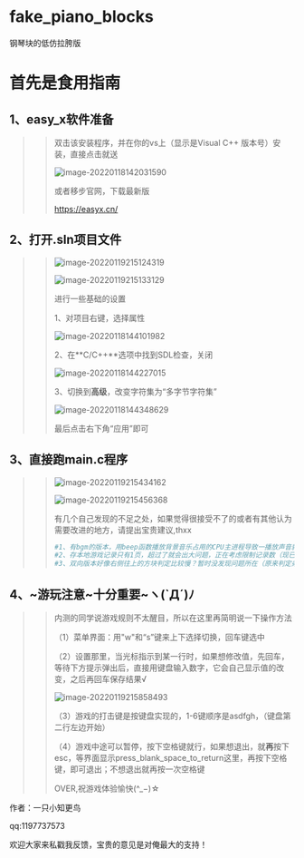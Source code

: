 # fake_piano_blocks
钢琴块的低仿拉胯版

# 首先是食用指南

## 1、easy_x软件准备

> > 双击该安装程序，并在你的vs上（显示是Visual C++ 版本号）安装，直接点击就送
> >
> > ![image-20220118142031590](C:\Users\robinbird\AppData\Roaming\Typora\typora-user-images\image-20220118142031590.png)
> >
> > 或者移步官网，下载最新版
> >
> > https://easyx.cn/

## 2、打开.sln项目文件

> > ![image-20220119215124319](C:\Users\robinbird\AppData\Roaming\Typora\typora-user-images\image-20220119215124319.png)
> >
> > ![image-20220119215133129](C:\Users\robinbird\AppData\Roaming\Typora\typora-user-images\image-20220119215133129.png)
> >
> > 进行一些基础的设置
> >
> > 1、对项目右键，选择属性
> >
> > ![image-20220118144101982](C:\Users\robinbird\AppData\Roaming\Typora\typora-user-images\image-20220118144101982.png)
> >
> > 2、在**C/C++**选项中找到SDL检查，关闭
> >
> > ![image-20220118144227015](C:\Users\robinbird\AppData\Roaming\Typora\typora-user-images\image-20220118144227015.png)
> >
> > 3、切换到**高级**，改变字符集为“多字节字符集”
> >
> > ![image-20220118144348629](C:\Users\robinbird\AppData\Roaming\Typora\typora-user-images\image-20220118144348629.png)
> >
> > 最后点击右下角“应用”即可

## 3、直接跑main.c程序

> > ![image-20220119215434162](C:\Users\robinbird\AppData\Roaming\Typora\typora-user-images\image-20220119215434162.png)
> >
> > ![image-20220119215456368](C:\Users\robinbird\AppData\Roaming\Typora\typora-user-images\image-20220119215456368.png)
> >
> > 有几个自己发现的不足之处，如果觉得很接受不了的或者有其他认为需要改进的地方，请提出宝贵建议,thxx
> >
> > ```PYTHON
> > #1、有bgm的版本，用beep函数播放背景音乐占用的CPU主进程导致一播放声音就会卡，自己不太会用多线程操作
> > #2、存本地游戏记录只有1页，超过了就会出大问题，正在考虑限制记录数（现已支持
> > #3、双向版本好像右侧往上的方块判定比较慢？暂时没发现问题所在（原来判定条件整错了2333，已解决
> > ```

## 4、~游玩注意~十分重要~ヽ(`Д´)ﾉ

> > 内测的同学说游戏规则不太醒目，所以在这里再简明说一下操作方法
> >
> > （1）菜单界面：用"w"和“s”键来上下选择切换，回车键选中
> >
> > （2）设置那里，当光标指示到某一行时，如果想修改值，先回车，等待下方提示弹出后，直接用键盘输入数字，它会自己显示值的改变，之后再回车保存结果√
> >
> > ![image-20220119215858493](C:\Users\robinbird\AppData\Roaming\Typora\typora-user-images\image-20220119215858493.png)
> >
> > （3）游戏的打击键是按键盘实现的，1-6键顺序是asdfgh，（键盘第二行左边开始）
> >
> > （4）游戏中途可以暂停，按下空格键就行，如果想退出，就**再**按下esc，等界面显示press_blank_space_to_return这里，再按下空格键，即可退出；不想退出就再按一次空格键
> >
> > OVER,祝游戏体验愉快(^_−)☆



作者：一只小知更鸟

qq:1197737573

欢迎大家来私戳我反馈，宝贵的意见是对俺最大的支持！
